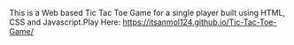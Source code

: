 This is a Web based Tic Tac Toe Game for a single player built using HTML, CSS and Javascript.Play Here: https://itsanmol124.github.io/Tic-Tac-Toe-Game/
